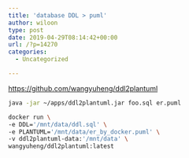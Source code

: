 ```yaml
---
title: 'database DDL > puml'
author: wiloon
type: post
date: 2019-04-29T08:14:42+00:00
url: /?p=14270
categories:
  - Uncategorized

---
```

https://github.com/wangyuheng/ddl2plantuml

```bash
java -jar ~/apps/ddl2plantuml.jar foo.sql er.puml
```

```bash
docker run \
-e DDL='/mnt/data/ddl.sql' \
-e PLANTUML='/mnt/data/er_by_docker.puml' \
-v ddl2plantuml-data:'/mnt/data' \
wangyuheng/ddl2plantuml:latest
```